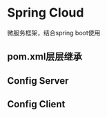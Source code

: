 # Spring Cloud

微服务框架，结合spring boot使用



## pom.xml层层继承



## Config Server



## Config Client





